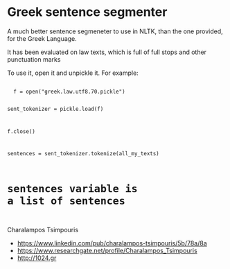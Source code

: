 Greek sentence segmenter
=============

A much better sentence segmeneter to use in NLTK, than the one provided, for the Greek Language.

It has been evaluated on law texts, which is full of full stops and other punctuation marks

To use it, open it and unpickle it. For example:

<code>
  f = open("greek.law.utf8.70.pickle")
  
  sent_tokenizer = pickle.load(f)
  
  f.close()

  sentences = sent_tokenizer.tokenize(all_my_texts)
  
  # sentences variable is a list of sentences
</code>

Charalampos Tsimpouris
* https://www.linkedin.com/pub/charalampos-tsimpouris/5b/78a/8a
* https://www.researchgate.net/profile/Charalampos_Tsimpouris
* http://1024.gr
